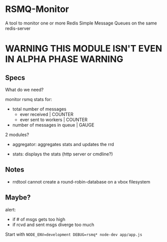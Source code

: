 # RSMQ-Monitor
A tool to monitor one or more Redis Simple Message Queues on the same redis-server

# **WARNING** THIS MODULE ISN'T EVEN IN ALPHA PHASE **WARNING**

## Specs
What do we need?

monitor rsmq stats for:
* total number of messages
	* ever received									| COUNTER
	* ever sent to workers					| COUNTER
* number of messages in queue			| GAUGE


2 modules?
* aggregator:
	aggregates stats and updates the rrd

* stats:
	displays the stats (http server or cmdline?)


## Notes
* rrdtool cannot create a round-robin-database on a vbox filesystem

## Maybe?

alert:
* if # of msgs gets too high
* if rcvd and sent msgs diverge too much


Start with `NODE_ENV=development DEBUG=rsmq* node-dev app/app.js`
